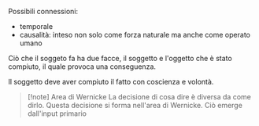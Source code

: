 Possibili connessioni:
- temporale
- causalità: inteso non solo come forza naturale ma anche come operato umano

Ciò che il soggeto fa ha due facce, il soggetto e l'oggetto che è stato compiuto, il quale provoca una conseguenza. 

Il soggetto deve aver compiuto il fatto con coscienza e volontà.
>[!note] Area di Wernicke
>La decisione di cosa dire è diversa da come dirlo.
>Questa decisione si forma nell'area di Wernicke. Ciò emerge dall'input primario 